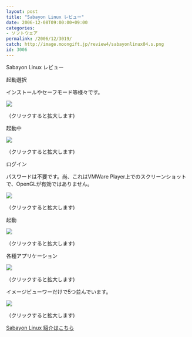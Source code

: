 ```yaml
---
layout: post
title: "Sabayon Linux レビュー"
date: 2006-12-08T09:00:00+09:00
categories:
- ソフトウェア
permalink: /2006/12/3019/
catch: http://image.moongift.jp/review4/sabayonlinux04.s.png
id: 3006
---
```

Sabayon Linux レビュー  
<!--more-->

起動選択

  

インストールやセーフモード等様々です。

  

[![](http://image.moongift.jp/review4/sabayonlinux01.s.png)](http://image.moongift.jp/review4/sabayonlinux01.png)  
  
（クリックすると拡大します)

  

起動中

  

[![](http://image.moongift.jp/review4/sabayonlinux02.s.png)](http://image.moongift.jp/review4/sabayonlinux02.png)  
  
（クリックすると拡大します)

  

ログイン

  

パスワードは不要です。尚、これはVMWare Player上でのスクリーンショットで、OpenGLが有効ではありません。

  

[![](http://image.moongift.jp/review4/sabayonlinux03.s.png)](http://image.moongift.jp/review4/sabayonlinux03.png)  
  
（クリックすると拡大します)

  

起動

  

[![](http://image.moongift.jp/review4/sabayonlinux04.s.png)](http://image.moongift.jp/review4/sabayonlinux04.png)  
  
（クリックすると拡大します)

  

各種アプリケーション

  

[![](http://image.moongift.jp/review4/sabayonlinux05.s.png)](http://image.moongift.jp/review4/sabayonlinux05.png)  
  
（クリックすると拡大します)

  

イメージビューワーだけで5つ並んでいます。

  

[![](http://image.moongift.jp/review4/sabayonlinux06.s.png)](http://image.moongift.jp/review4/sabayonlinux06.png)  
  
（クリックすると拡大します)

  

[Sabayon Linux 紹介はこちら](http://oss.moongift.jp/intro/i-3018.html)

